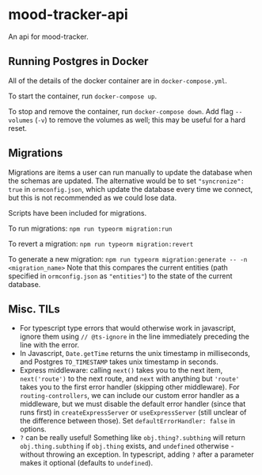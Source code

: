 # mood-tracker-api
 
An api for mood-tracker.

## Running Postgres in Docker
All of the details of the docker container are in `docker-compose.yml`.

To start the container, run `docker-compose up`.

To stop and remove the container, run `docker-compose down`. Add flag `--volumes` (`-v`) to remove the volumes as well; this may be useful for a hard reset.

## Migrations
Migrations are items a user can run manually to update the database when the schemas are updated. The alternative would be to set `"syncronize": true` in `ormconfig.json`, which update the database every time we connect, but this is not recommended as we could lose data.

Scripts have been included for migrations.

To run migrations:
```npm run typeorm migration:run```

To revert a migration:
```npm run typeorm migration:revert```

To generate a new migration:
```npm run typeorm migration:generate -- -n <migration_name>```
Note that this compares the current entities (path specified in `ormconfig.json` as `"entities"`) to the state of the current database.

## Misc. TILs
- For typescript type errors that would otherwise work in javascript, ignore them using `// @ts-ignore` in the line immediately preceding the line with the error.
- In Javascript, `Date.getTime` returns the unix timestamp in milliseconds, and Postgres `TO_TIMESTAMP` takes unix timestamp in seconds.
- Express middleware: calling `next()` takes you to the next item, `next('route')` to the next route, and `next` with anything but `'route'` takes you to the first error handler (skipping other middleware). For `routing-controllers`, we can include our custom error handler as a middleware, but we must disable the default error handler (since that runs first) in `createExpressServer` or `useExpressServer` (still unclear of the difference between those). Set `defaultErrorHandler: false` in options.
- `?` can be really useful! Something like `obj.thing?.subthing` will return `obj.thing.subthing` if `obj.thing` exists, and `undefined` otherwise - without throwing an exception. In typescript, adding `?` after a parameter makes it optional (defaults to `undefined`).
